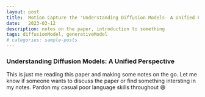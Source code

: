```yaml
---
layout: post
title:  Motion Capture the 'Understanding Diffusion Models- A Unified Perspective' paper
date:   2023-03-12
description: notes on the paper, introduction to something
tags: diffusionModel, generativeModel
# categories: sample-posts
---
```

### Understanding Diffusion Models: A Unified Perspective



<!-- **Original Paper:** 
[![Read the OG paper](https://arxiv.org/abs/2208.11970) -->
  
<!-- **Authors:**
Calvin Luo -->

This is just me reading this paper and making some notes on the go. Let me know if someone wants to discuss the paper or find something intersting in my notes. Pardon my casual poor language skills throughout 😄
